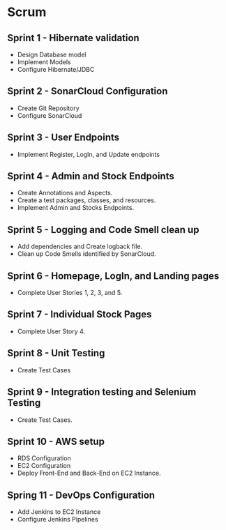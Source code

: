 # Scrum

## Sprint 1 - Hibernate validation

- Design Database model
- Implement Models
- Configure Hibernate/JDBC

## Sprint 2 - SonarCloud Configuration

- Create Git Repository
- Configure SonarCloud

## Sprint 3 - User Endpoints

- Implement Register, LogIn, and Update endpoints

## Sprint 4 - Admin and Stock Endpoints

- Create Annotations and Aspects.
- Create a test packages, classes, and resources.
- Implement Admin and Stocks Endpoints.

## Sprint 5 - Logging and Code Smell clean up

- Add dependencies and Create logback file.
- Clean up Code Smells identified by SonarCloud.

## Sprint 6 - Homepage, LogIn, and Landing pages

- Complete User Stories 1, 2, 3, and 5.

## Sprint 7 - Individual Stock Pages

- Complete User Story 4.

## Sprint 8 - Unit Testing

- Create Test Cases

## Sprint 9 - Integration testing and Selenium Testing

- Create Test Cases.

## Sprint 10 - AWS setup

- RDS Configuration
- EC2 Configuration
- Deploy Front-End and Back-End on EC2 Instance.

## Spring 11 - DevOps Configuration

- Add Jenkins to EC2 Instance
- Configure Jenkins Pipelines
